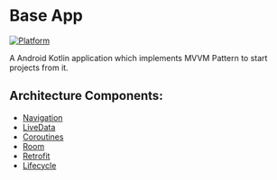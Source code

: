 # Base App

[![Platform](https://img.shields.io/badge/platform-Android-green.svg)](http://developer.android.com/index.html)

A Android Kotlin application which implements MVVM Pattern to start projects from it.

## Architecture Components:

* [Navigation](https://developer.android.com/topic/libraries/architecture/navigation)
* [LiveData](https://developer.android.com/topic/libraries/architecture/livedata)
* [Coroutines](https://developer.android.com/kotlin/coroutines)
* [Room](https://developer.android.com/topic/libraries/architecture/room)
* [Retrofit](https://square.github.io/retrofit/)
* [Lifecycle](https://developer.android.com/topic/libraries/architecture/lifecycle)
